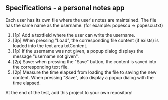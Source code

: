 
## Specifications - a personal notes app

Each user has its own file where the user's notes are maintained. The file has the same name as the username. 
(for example: popescu => popescu.txt)
1. [1p] Add a textfield where the user can write the username.
2. [3p] When pressing "Load", the corresponding file content (if exists) is loaded into the text area txtContent.
3. [1p] If the username was not given, a popup dialog displays the message "username not given".
4. [2p] Save: when pressing the "Save" button, the content is saved into the corresponding text file.
5. [2p] Measure the time elapsed from loading the file to saving the new content.
When pressing "Save", also display a popup dialog with the time elapsed.

At the end of the test, add this project to your own repository!